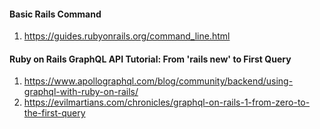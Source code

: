 #### Basic Rails Command
1. https://guides.rubyonrails.org/command_line.html

#### Ruby on Rails GraphQL API Tutorial: From 'rails new' to First Query
1. https://www.apollographql.com/blog/community/backend/using-graphql-with-ruby-on-rails/
2. https://evilmartians.com/chronicles/graphql-on-rails-1-from-zero-to-the-first-query

